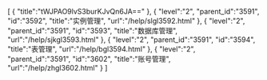 [
	{
		"title":"tWJPAO9lvS3burKJvQn6JA=="
	},
	{
		"level":"2",
		"parent_id":"3591",
		"id":"3592",
		"title":"实例管理",
		"url":"/help/slgl3592.html"
	},
	{
		"level":"2",
		"parent_id":"3591",
		"id":"3593",
		"title":"数据库管理",
		"url":"/help/sjkgl3593.html"
	},
	{
		"level":"2",
		"parent_id":"3591",
		"id":"3594",
		"title":"表管理",
		"url":"/help/bgl3594.html"
	},
	{
		"level":"2",
		"parent_id":"3591",
		"id":"3602",
		"title":"账号管理",
		"url":"/help/zhgl3602.html"
	}
]
